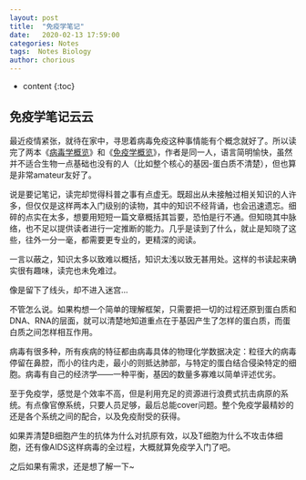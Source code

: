 ```yaml
---
layout: post
title:  "免疫学笔记"
date:   2020-02-13 17:59:00
categories: Notes
tags:  Notes Biology 
author: chorious
---
```


* content
{:toc}


## 免疫学笔记云云

最近疫情紧张，就待在家中，寻思着病毒免疫这种事情能有个概念就好了。所以读完了两本《[病毒学概览](https://book.douban.com/subject/1504995/)》和《[免疫学概览](https://book.douban.com/subject/1503213/)》，作者是同一人，语言简明愉快，虽然并不适合生物一点基础也没有的人（比如整个核心的基因-蛋白质不清楚），但也算是非常amateur友好了。


<!-- more -->

说是要记笔记，读完却觉得科普之事有点虚无。既超出从未接触过相关知识的人许多，但仅仅是这样两本入门级别的读物，其中的知识不经背诵，也会迅速遗忘。细碎的点实在太多，想要用短短一篇文章概括其旨要，恐怕是行不通。但知晓其中脉络，也不足以提供读者进行一定推断的能力。几乎是读到了什么，就止是知晓了这些，往外一分一毫，都需要更专业的，更精深的阅读。

一言以蔽之，知识太多以致难以概括，知识太浅以致无甚用处。这样的书读起来确实很有趣味，读完也未免难过。

像是留下了线头，却不进入迷宫...

不管怎么说。如果构想一个简单的理解框架，只需要把一切的过程还原到蛋白质和DNA、RNA的层面，就可以清楚地知道重点在于基因产生了怎样的蛋白质，而蛋白质之间怎样相互作用。

病毒有很多种，所有疾病的特征都由病毒具体的物理化学数据决定：粒径大的病毒停留在鼻腔，而小的往内走，最小的则抵达肺部，与特定的蛋白结合侵染特定的细胞。病毒有自己的经济学——一种平衡，基因的数量多寡难以简单评述优劣。

至于免疫学，感觉是个效率不高，但是利用充足的资源进行浪费式抗击病原的系统。有点像官僚系统，只要人员足够，最后总能cover问题。整个免疫学最精妙的还是各个系统之间的配合，以及免疫耐受的获得。

如果弄清楚B细胞产生的抗体为什么对抗原有效，以及T细胞为什么不攻击体细胞，还有像AIDS这样病毒的全过程，大概就算免疫学入门了吧。

之后如果有需求，还是想了解一下~